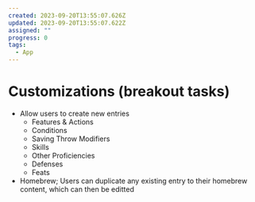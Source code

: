 ```yaml
---
created: 2023-09-20T13:55:07.626Z
updated: 2023-09-20T13:55:07.622Z
assigned: ""
progress: 0
tags:
  - App
---
```


# Customizations (breakout tasks)

- Allow users to create new entries
	- Features & Actions
	- Conditions
	- Saving Throw Modifiers
	- Skills
	- Other Proficiencies
	- Defenses
	- Feats
- Homebrew; Users can duplicate any existing entry to their homebrew content, which can then be editted
